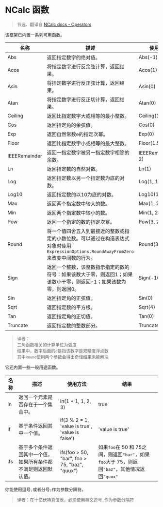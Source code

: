 # NCalc 函数

> 节选、翻译自 [NCalc docs - Operators](https://ncalc.github.io/ncalc/articles/operators.html#built-in-functions)

该框架已内置一系列可用函数。

| 名称		           | 描述 	                                                                                    | 使用方法	                | 结果    |
|----------------|-----------------------------------------------------------------------------------------|----------------------|-------|
| Abs		          | 返回指定数字的绝对值。	                                                                            | Abs(-1)	             | 1d    |
| Acos		         | 将指定数字进行反余弦计算，返回结果。	                                                                     | Acos(1)	             | 0d    |
| Asin		         | 将指定数字进行反正弦计算，返回结果。	                                                                     | Asin(0)	             | 0d    |
| Atan		         | 将指定数字进行反正切计算，返回结果。	                                                                     | Atan(0)	             | 0d    |
| Ceiling	       | 返回比指定数字大或相等的最小整数。	                                                                      | Ceiling(1.5)	        | 2d    |
| Cos		          | 返回指定角的余弦值。	                                                                             | Cos(0)	              | 1d    |
| Exp		          | 返回自然常数e的指定次幂。	                                                                          | Exp(0)	              | 1d    |
| Floor		        | 返回比指定数字小或相等的最大整数。	                                                                      | Floor(1.5)	          | 1d    |
| IEEERemainder	 | 返回一指定数字被另一指定数字相除的余数。	                                                                   | IEEERemainder(3, 2)	 | -1d   |
| Ln		           | 返回指定数的自然对数。	                                                                            | Ln(1)	               | 0d    |
| Log		          | 返回指定数以另一个指定数为底的对数。	                                                                     | Log(1, 10)	          | 0d    |
| Log10		        | 返回指定数的以10为底的对数。	                                                                        | Log10(1)	            | 0d    |
| Max		          | 返回两个指定数中较大的数。	                                                                          | Max(1, 2)	           | 2     |
| Min		          | 返回两个指定数中较小的数。	                                                                          | Min(1, 2)	           | 1     |
| Pow		          | 返回一个指定的数的指定次幂。	                                                                         | Pow(3, 2)	           | 9d    |
| Round		        | 将一个值四舍五入到最接近的整数或指定的小数位数。可以通过在构造表达式对象时使用`ExpressionOptions.RoundAwayFromZero`来改变中间数的行为。	 | Round(3.222, 2)	     | 3.22d |
| Sign		         | 返回一个整数，该整数指示指定的数的符号：如果该数大于零，则返回1；如果该数小于零，则返回-1；如果该数为零，则返回0。	                            | Sign(-10)	           | -1    |
| Sin		          | 返回指定角的正弦值。	                                                                             | Sin(0)	              | 0d    |
| Sqrt		         | 返回指定数的平方根。	                                                                             | Sqrt(4)	             | 2d    |
| Tan		          | 返回指定角的正切值。	                                                                             | Tan(0)	              | 0d    |
| Truncate	      | 返回指定数的整数部分。	                                                                            | Truncate(1.7)	       | 1     |

> 译者：  
> 三角函数相关的计算单位为弧度  
> 结果中，数字后面的`d`是指该数字是双精度浮点数  
> 其中`Round`使用两个参数会得出奇怪结果未能解决

它还内置一些一般用途函数。

| 名称		 | 描述	                             | 使用方法	                                             | 结果                                                                   |
|------|---------------------------------|---------------------------------------------------|----------------------------------------------------------------------|
| in	  | 返回一个元素是否存在于一个集合中。	              | in(1 + 1, 1, 2, 3)	                               | true                                                                 |
| if	  | 基于条件返回其中一个值。	                   | if(3 % 2 = 1, 'value is true', 'value is false')	 | 'value is true'                                                      |
| ifs  | 基于多个条件返回其中一个值，如果所有条件都不满足则返回默认值。 | ifs(foo > 50, "bar", foo > 75, "baz", "quux")     | 如果`foo`在 50 和 75之间，则返回`"bar"`，如果`foo`大于 75，则返回`"baz"`，其他情况返回`"quux"` |  

你能使用逗号`,`或者分号`;`作为参数分隔符。

> 译者：在十亿伏特真值表，必须使用英文逗号`,`作为参数分隔符